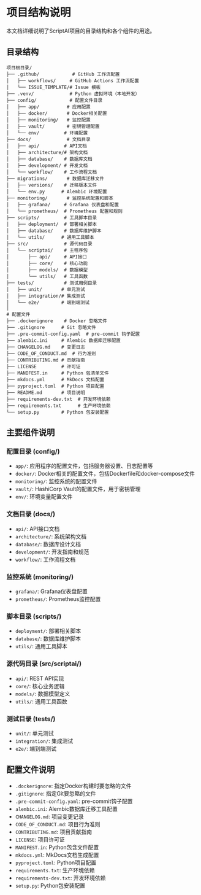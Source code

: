 # 项目结构说明

本文档详细说明了ScriptAI项目的目录结构和各个组件的用途。

## 目录结构

```
项目根目录/
├── .github/            # GitHub 工作流配置
│   ├── workflows/     # GitHub Actions 工作流配置
│   └── ISSUE_TEMPLATE/# Issue 模板
├── .venv/             # Python 虚拟环境（本地开发）
├── config/            # 配置文件目录
│   ├── app/          # 应用配置
│   ├── docker/       # Docker相关配置
│   ├── monitoring/   # 监控配置
│   ├── vault/        # 密钥管理配置
│   └── env/         # 环境配置
├── docs/             # 文档目录
│   ├── api/         # API文档
│   ├── architecture/# 架构文档
│   ├── database/    # 数据库文档
│   ├── development/ # 开发文档
│   └── workflow/    # 工作流程文档
├── migrations/       # 数据库迁移文件
│   ├── versions/    # 迁移版本文件
│   └── env.py      # Alembic 环境配置
├── monitoring/       # 监控系统配置和脚本
│   ├── grafana/     # Grafana 仪表盘和配置
│   └── prometheus/  # Prometheus 配置和规则
├── scripts/         # 工具脚本目录
│   ├── deployment/  # 部署相关脚本
│   ├── database/    # 数据库维护脚本
│   └── utils/      # 通用工具脚本
├── src/             # 源代码目录
│   └── scriptai/    # 主程序包
│       ├── api/     # API接口
│       ├── core/    # 核心功能
│       ├── models/  # 数据模型
│       └── utils/   # 工具函数
├── tests/           # 测试用例目录
│   ├── unit/       # 单元测试
│   ├── integration/# 集成测试
│   └── e2e/        # 端到端测试
│
# 配置文件
├── .dockerignore    # Docker 忽略文件
├── .gitignore      # Git 忽略文件
├── .pre-commit-config.yaml  # pre-commit 钩子配置
├── alembic.ini     # Alembic 数据库迁移配置
├── CHANGELOG.md    # 变更日志
├── CODE_OF_CONDUCT.md  # 行为准则
├── CONTRIBUTING.md # 贡献指南
├── LICENSE         # 许可证
├── MANIFEST.in     # Python 包清单文件
├── mkdocs.yml      # MkDocs 文档配置
├── pyproject.toml  # Python 项目配置
├── README.md       # 项目说明
├── requirements-dev.txt  # 开发环境依赖
├── requirements.txt      # 生产环境依赖
└── setup.py        # Python 包安装配置
```

## 主要组件说明

### 配置目录 (config/)
- `app/`: 应用程序的配置文件，包括服务器设置、日志配置等
- `docker/`: Docker相关的配置文件，包括Dockerfile和docker-compose文件
- `monitoring/`: 监控系统的配置文件
- `vault/`: HashiCorp Vault的配置文件，用于密钥管理
- `env/`: 环境变量配置文件

### 文档目录 (docs/)
- `api/`: API接口文档
- `architecture/`: 系统架构文档
- `database/`: 数据库设计文档
- `development/`: 开发指南和规范
- `workflow/`: 工作流程文档

### 监控系统 (monitoring/)
- `grafana/`: Grafana仪表盘配置
- `prometheus/`: Prometheus监控配置

### 脚本目录 (scripts/)
- `deployment/`: 部署相关脚本
- `database/`: 数据库维护脚本
- `utils/`: 通用工具脚本

### 源代码目录 (src/scriptai/)
- `api/`: REST API实现
- `core/`: 核心业务逻辑
- `models/`: 数据模型定义
- `utils/`: 通用工具函数

### 测试目录 (tests/)
- `unit/`: 单元测试
- `integration/`: 集成测试
- `e2e/`: 端到端测试

## 配置文件说明

- `.dockerignore`: 指定Docker构建时要忽略的文件
- `.gitignore`: 指定Git要忽略的文件
- `.pre-commit-config.yaml`: pre-commit钩子配置
- `alembic.ini`: Alembic数据库迁移工具配置
- `CHANGELOG.md`: 项目变更记录
- `CODE_OF_CONDUCT.md`: 项目行为准则
- `CONTRIBUTING.md`: 项目贡献指南
- `LICENSE`: 项目许可证
- `MANIFEST.in`: Python包含文件配置
- `mkdocs.yml`: MkDocs文档生成配置
- `pyproject.toml`: Python项目配置
- `requirements.txt`: 生产环境依赖
- `requirements-dev.txt`: 开发环境依赖
- `setup.py`: Python包安装配置 
